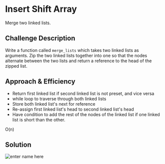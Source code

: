 # Insert Shift Array
Merge two linked lists.

## Challenge Description
Write a function called `merge_lists` which takes two linked lists as arguments. Zip the two linked lists together into one so that the nodes alternate between the two lists and return a reference to the head of the zipped list.

## Approach & Efficiency
* Return first linked list if second linked list is not preset, and vice versa
* while loop to traverse through both linked lists
* Store both linked list's next for reference
* Re-assign first linked list's head to second linked list's head
* Have condition to add the rest of the nodes of the linked list if one linked list is short than the other.  

O(n)

## Solution
![enter name here](./image/array-shift.jpeg)